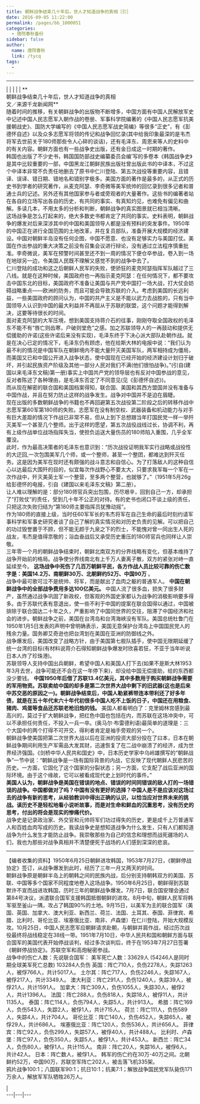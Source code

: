 ```yaml
---
title: 朝鲜战争结束几十年后，世人才知道战争的真相［引］
date: 2016-09-05 11:22:00
permalink: /pages/bb_1000051
categories: 
  - 唐院春秋备份
sidebar: false
author: 
  name: 唐院春秋
  link: /tycq
tags: 
  - 
---
```


* * *

  
|  |  |  |  |  **  
朝鲜战争结束几十年后，世人才知道战争的真相  
文／来源千龙新闻网**  
随着时间的推移，有关朝鲜战争的出版物不断增多，中国方面有中国人民解放军史中记述中国人民志愿军入朝作战的卷册、军事科学院编著的《中国人民志愿军抗美援朝战史》、国防大学编写的《中国人民志愿军战史简编》等很多“正史”，有《彭德怀自述》以及众多志愿军将领的传记和战争回忆录(其中给我印象最深的是韦杰将军去世前关于180师那些令人心碎的谈话)，还有毛泽东、周恩来等人的史料中的有关内容。朝鲜方面也有一些战争史出版，还有金日成这一时期的著作。  
韩国也出版了不少史书，韩国国防部战史编纂委员会编’写的多卷本《韩国战争史》是其中比较重要的一部，中国黑龙江朝鲜民族出版社曾出版此书的中译本，不过这个中译本非常不负责任地删去了原书中仁川登陆、第五次战役等重要内容，且错译、误译、错日期、错地名和错别字极多。美国方面的著作是最多的，从正式的历史书到学者的研究著作，从麦克阿瑟、李奇微等美军统帅的回忆录到很多记者和普通士兵的记述。另外还有其他国家参与者或旁观者的大量著作。这些书的编著者站在各自的立场写出各自的历史，有共同的事实、有真知灼见，也难免有偏见和曲解。多读几本，不用太多的分析和判断，朝鲜战争的真实图景就已相当清晰。  
这场战争是怎么打起来的，绝大多数史书都肯定了共同的事实。史料表明，朝鲜战争的爆发对后来深涉其中的中国和美国领导人都是没有预料的突发事件。1950年的中国正在进行全国范围的土地改革，并在复员部队，准备开展大规模的经济建设。中国对朝鲜半岛没有任何企图，中国不愿意、也没有足够实力与美国打仗。美国在作出参战的重大决策之前没有召集会议进行辩论，没有通过立法程序慎重批准。李奇微说，美军在预警时间甚至还不到一周的情况下便仓卒参战，卷入到一场在地球另一边，令美国人民既不理解又感觉不到的战争中去了。  
仁川登陆的成功和这之后朝鲜人民军的失败，使骄狂的麦克阿瑟指挥军队越过了三八线。就是在这种时候，美国政府也一再指示麦克阿瑟：在任何情况下，都不要攻击中国东北的目标，美国政府不准备让美国与共产党中国打一场大战，打大仗会妨碍战略重点——欧洲的防务，而且可能会导致苏联的介入。考虑到美国的长远利益，一些美国政府的顾问认为，中国的共产主义是不能以武力去战胜的，只有当中国领导人认识到中国的最大利益并不再屈从于苏联的联盟，这个问题才能得到解决，这要等待很长的时间。  
面对麦克阿瑟的大军压境，想到美国支持蒋介石的往事，刚刚夺取全国政权的毛泽东不能不有“唇亡则齿寒，户破则堂危”之感。加之苏联领导人的一再鼓动和提供无偿援助的许诺(这些许诺后来没有实现)，毛泽东终于下决心派大部队赴朝作战。就是在决心已定的情况下，毛泽东仍有顾虑，他在给斯大林的电报中说：“我们认为最不利的情况是中国军队在朝鲜境内不能大量歼灭美国军队，两军相持成为僵局，而美国又已和中国公开进入战争状态，使中国现在已经开始的经济建设计划归于破坏，并引起民族资产阶级及其他一部分人民对我们不满(他们很怕战争)。”(引自(建国以来毛泽东文稿)第一册)事实上中国共产党的领导层也有反对中国参战的意见，反对者陈述了各种理由，是毛泽东否定了不同意见(见《彭德怀自述》)。  
而从现在解密的联合国和美国档案得知，联合国、美国和其西方盟国并没有准备与中国作战，并且在努力防止这样的战争发生。战争对中国并不是迫在眉睫。  
现在出版的多数朝鲜战争的书籍也不再回避第五次战役第二阶段之后的转移作战中志愿军第60军第180师的失败。志愿军在没有制空权、武器装备和机动能力与对手有巨大差距的情况下作战已非常不易，但从上到下总想跟当年打国民党一样一举歼灭美军一个甚至几个整师。出于这样的愿望，第五次战役战线过长，协调不利，再有上级作战单位战场指挥失当，使担负运送大量伤员的180师陷入重围，几乎全军覆没。  
此时，作为最高决策者的毛泽东也意识到：“历次战役证明我军实行战略或战役性的大迂回,一次包围美军几个师，或一个整师，甚至一个整团，都难达到歼灭任务。这是因为美军在现时还有颇强的战斗意志和自信心。为了打落敌人的这种自信心以达最后大围歼的目的，似宜每次作战野心不要太大，只要求我军每一个军在一次作战中，歼灭美英士军一个整营，至多两个整营，也就够了。”（1951年5月26g给彭德怀的电报，引自《建国以来毛泽东文稿》第二册）。  
让人难以理解的是：部分180师官兵突出包围，历尽艰辛，回到自己一方，却承担了“打败仗”的责任，受到几十年不公正的对待。有的史书也闭口不谈上级的责任，只把这次失败归结为“第180师主要指挥员犹豫动摇”。  
作为180师的直接上级，当时任60军军长的韦杰将军在自己生命的最后时刻约请军事科学和军事史研究者谈了自己了解的真实情况和对历史负责的见解。可以把自己的功过毁誉置于不顾，但不能无颜于九泉之下的烈士，不能愧对曾一同出生人死的战友，韦杰是值得祟敬的；浴血奋战后又承受历史重压的180师官兵也同样让人崇敬。  
三年零一个月的朝鲜战争结束时，朝鲜北南双方的分界线略有变化，但基本维持了战争开始前的格局。战争使分界线南北有上千万人妻离子散，双方的紧张对峙一直延续至今。
**这场战争中死伤了几百万朝鲜平民，各方作战人员比较可靠的伤亡数字是：美国14.2万、南朝鲜30万、北朝鲜约52万、中国90万** 。  
战争中最可歌可泣不是统帅、将军，而是献出了血肉之躯的普通军人。 **中国在朝鲜战争中的全部战争费用多达100亿美元。**
中国人流了很多血，损失了很多财产，虽然通过战争巩固了新政权，但客观的外国史家都认为战争的消极影响要多得多。由于苏联代表有意退出，使一些不利于中国的提案在联合国得以通过，中国被排除于联合国达二十年之久，严重影响了中国同世界的交往，阻滞了中国经济和社会的进步。朝鲜战争之前，美国在台湾岛和台湾海峡没有军队。美国总统杜鲁门在1950年1月5日发表的声明中曾明确表示，美国无意保护台湾岛上中国国民党人的残余力量。国务卿艾奇逊也把台湾划在美国在亚洲的防御线之外。  
战争爆发后，美国改变了战略方针，由于美国第七舰队插手，使中国无限期延缓了统一台湾的目标(有材料说蒋介石得知朝鲜战争爆发时欣喜若狂，不亚于当年听说日本人炸了珍珠港)。  
苏联领导人支持中国出兵朝鲜，希望中国人和美国人打下去(如果不是斯大林1953年3月去世，战争可能还不会在这一年停下来)，却没给中国无偿援助，给的东西都没少要钱。
**中国1950年后借了苏联13.4亿美元，其中多数用于购买朝鲜战争需要的军用物资。苏联卖给中国的却多是第二次世界大战中剩下的旧武器(这也是后来中苏交恶的原因之一)。朝鲜战争结束后，中国人勒紧裤带连本带利还了好多年债，就是在五十年代末六十年代初很多中国人吃不上饭的日子，中国还在用粮食、猪肉、鸡蛋等食品还苏联老枪旧炮的钱。**
美国人都看明白了：克里姆林宫感到最高兴的，莫过于扩大朝鲜战争，把红色中国也包括在内，而苏联在这场冲突中，可以不承担任何责任，不投入一兵一卒。(奥马尔·布雷德利语)最简单的道理是：三个大国中的两个打得不可开交，得利者肯定是袖手旁观的另一个。  
朝鲜战争使美国把第二次世界大战以后在亚洲的投资大部分投在了曰本，日本在朝鲜战争期间利用生产军需品大发其财，迅速恢复了在二战中崩溃了的经济，成为世界经济强国。《剑桥中华人民共和国史》中，日本历史学家中乌岭雄撰写的“朝鲜战争”一节中说：“朝鲜战争是一场有国际背景的内战，它反映了现代朝鲜人民悲苦的历史。一方面，它固化了这个国家的分裂状态；另一方面，它支配了战后亚洲的国际环境。由于这个缘故，它可以被看成现代史上划时代的事件。”  
**美国人认为，朝鲜战争是美国在错误的地点、错误的时间同错误的敌人打的一场错误的战争。中国都做对了吗？中国有没有更好的选择？中国人是不是应该对这场过去的战争有新的思考，从经验教训中得出正确的认识，以恰当应对世界未来的挑战。读历史不是轻松地看小说听故事，而是对生命和鲜血的沉重思考，没有历史的思考，付出的将会是现实的惨痛代价。**  
战争史是记录政治家、外交官和元帅将军们功过得失的历史，更是成千上万普通军人和百姓血肉写成的历史。我读战争史是想知道战争为什么发生，只有人们都知道战争为什么发生才能防止战争。我崇敬那些为自己的信念和理想而战死疆场的人们，我也为那些对战争真相并不清楚便死于战场的人们感到深深的悲哀。  

* * *

  
【编者收集的资料】1950年6月25日朝鲜进攻韩国，1953年7月27日，《朝鲜停战协定》签订，从战争爆发到此时，经历了三年一月又两天的时间。  
朝鲜战争原是朝鲜半岛上的朝韩之间的民族内战，后分别支持朝韩双方的美国、苏联、中国等多个国家不同程度地卷入这场战争。1950年6月25日，朝鲜得到苏联默许不宣而战进攻韩国，历时三年的朝鲜战争爆发。7月7日，联合国安理会通过第84号决议，派遣联合国军支援韩国抵御朝鲜的进攻。8月中旬，朝鲜人民军将韩军驱至釜山一隅，攻占了韩国90%的土地。9月15日，以美军为主的联合国军（美国、英国、加拿大、澳大利亚、新西兰、荷兰、法国、土耳其、泰国、菲律宾、希腊、比利时、哥伦比亚、埃塞俄比亚、南非、卢森堡）在仁川登陆，开始大规模反攻。10月25日，中国人民志愿军应朝鲜请求赴朝，与朝鲜并肩作战，经过历次战役最终将战线稳定在38线一带。1951年7月10日，中华人民共和国和朝鲜方面与联合国军的美国代表开始停战谈判，经过多次谈判后，终于在1953年7月27日签署《朝鲜停战协定》。苏联空军和高炮秘密参战。  
战争中的伤亡人数：先说联合国军： 美军死亡人数：33629人 (54246人是同时期全球美军死亡总数) 103284人负伤
英国：阵亡710人，负伤2278人，失踪1263人，被俘766人，共计5017人。
土尔其：阵亡717人，负伤2246人，失踪167人，被俘217人，共计3349人。
澳大利亚：阵亡291人，负伤1240人，失踪39人，被俘21人，共计1591人。
加拿大：阵亡309人，负伤1055人，失踪30人，被俘2人，共计1396人。 法国：阵亡288人，负伤818人，失踪18人，被俘11人，共计1135人。
泰国：阵亡114人，负伤794人，失踪5人，共计913人。 希腊：阵亡169人，负伤543人，失踪2人，被俘1人，共计715人。
荷兰：阵亡111人，负伤589人，失踪4人，共计704人。 哥伦比亚：阵亡140人，负伤452人，失踪65人，被俘29人，共计686人。
埃塞俄比亚：阵亡120人，负伤536人，共计656人。 菲律宾：阵亡92人，负伤299人，失踪57人，被俘40人，共计488人。
比利时、卢森堡：阵亡97人，负伤350人，失踪5人，被俘1人，共计453人。 新西兰：阵亡34人，负伤80人，被俘1人，共计115人。
南非：阵亡20人，失踪16人，被俘6人，共计42人。 日本：阵亡数人，被俘1人。
韩军的伤亡约在30万-40万之间。北朝鲜约52万，中国90万，苏联空军阵亡202人，被击落飞机335架。  
鸦片战争100:1；八国联军90:1；抗日10:1；抗美7:1；解放战争国民党军队毙伤171万余人，解放军军队牺牲26万人。  
  
  
|  
---|---|---